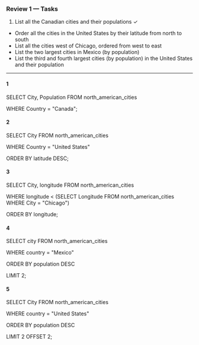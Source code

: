 ### Review 1 — Tasks
1. List all the Canadian cities and their populations ✓
+ Order all the cities in the United States by their latitude from north to south
+ List all the cities west of Chicago, ordered from west to east
+ List the two largest cities in Mexico (by population)
+ List the third and fourth largest cities (by population) in the United States and their population

_________________

#### 1

SELECT City, Population FROM north_american_cities

WHERE Country = "Canada";

#### 2

SELECT City FROM north_american_cities

WHERE Country = "United States"

ORDER BY latitude DESC;

#### 3

SELECT City, longitude FROM north_american_cities

WHERE longitude < (SELECT Longitude FROM north_american_cities WHERE City = "Chicago")

ORDER BY longitude;

#### 4

SELECT city FROM north_american_cities

WHERE country = "Mexico"

ORDER BY population DESC

LIMIT 2;

#### 5

SELECT City FROM north_american_cities

WHERE country = "United States"

ORDER BY population DESC

LIMIT 2 OFFSET 2;

